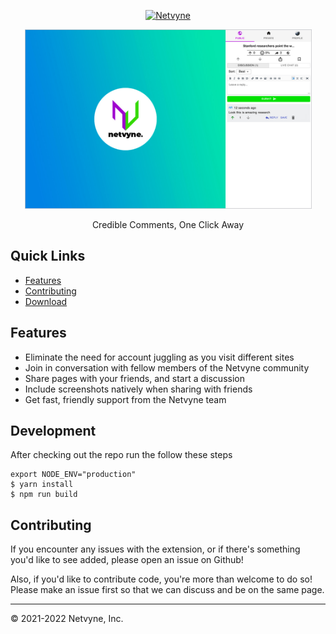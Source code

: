 <p align="center">
  <a href="https://netvyne.com"><img src="https://www.netvyne.com/logo-full.png" alt="Netvyne" width="300" /></a> 
</p>
<p align="center">
  <img src="assets/extension_screenshot.jpg" alt="Extension Screenshot" width="459" />
</p>
<p align="center">
  Credible Comments, One Click Away
</p>

## Quick Links

- [Features](#features)
- [Contributing](#contributing)
- [Download](https://chrome.google.com/webstore/detail/netvyne-extension/hdmpoglhdchngeiefpiaiilfeicjjfap)

## Features

- Eliminate the need for account juggling as you visit different sites
- Join in conversation with fellow members of the Netvyne community
- Share pages with your friends, and start a discussion
- Include screenshots natively when sharing with friends
- Get fast, friendly support from the Netvyne team

## Development

After checking out the repo run the follow these steps

```shell
export NODE_ENV="production"
$ yarn install
$ npm run build
```


## Contributing

If you encounter any issues with the extension, or if there's something you'd like to see added, please open an issue on Github!

Also, if you'd like to contribute code, you're more than welcome to do so! Please make an issue first so that we can discuss and be on the same page.

---
&copy; 2021-2022 Netvyne, Inc.
